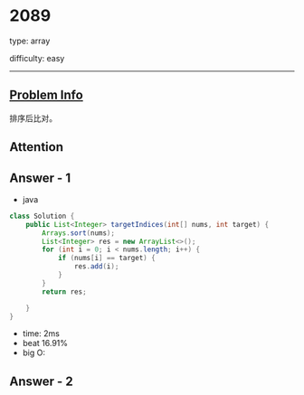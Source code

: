
# 2089
type: array

difficulty: easy

---

## [Problem Info][problem_link]

排序后比对。

## Attention

## Answer - 1

- java

```java
class Solution {
    public List<Integer> targetIndices(int[] nums, int target) {
        Arrays.sort(nums);
        List<Integer> res = new ArrayList<>();
        for (int i = 0; i < nums.length; i++) {
            if (nums[i] == target) {
                res.add(i);
            }
        }
        return res;

    }
}
```
- time: 2ms
- beat 16.91%
- big O:

## Answer - 2

[problem_link]: https://leetcode-cn.com/problems/find-target-indices-after-sorting-array/

